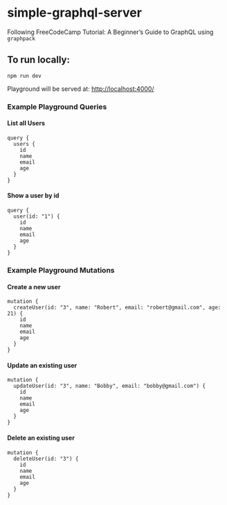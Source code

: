 # simple-graphql-server
Following FreeCodeCamp Tutorial: A Beginner’s Guide to GraphQL using `graphpack`

## To run locally:
`npm run dev`

Playground will be served at: [http://localhost:4000/](http://localhost:4000/)

### Example Playground Queries
#### List all Users
```
query {
  users {
    id
    name
    email
    age
  }
}
```

#### Show a user by id
```
query {
  user(id: "1") {
    id
    name
    email
    age
  }
}
```

### Example Playground Mutations
#### Create a new user
```
mutation {
  createUser(id: "3", name: "Robert", email: "robert@gmail.com", age: 21) {
    id
    name
    email
    age
  }
}
```

#### Update an existing user
```
mutation {
  updateUser(id: "3", name: "Bobby", email: "bobby@gmail.com") {
    id
    name
    email
    age
  }
}
```

#### Delete an existing user
```
mutation {
  deleteUser(id: "3") {
    id
    name
    email
    age
  }
}
```
